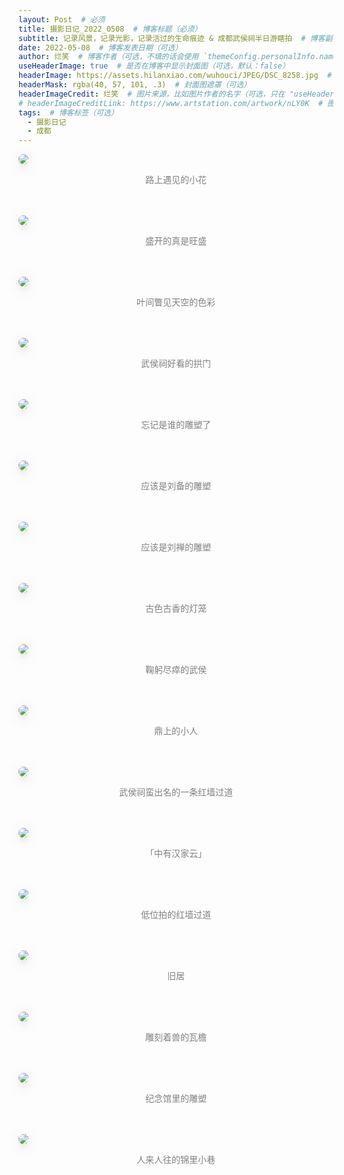 ```yaml
---
layout: Post  # 必须
title: 摄影日记_2022_0508  # 博客标题（必须）
subtitle: 记录风景，记录光影，记录活过的生命痕迹 & 成都武侯祠半日游瞎拍  # 博客副标题（可选）
date: 2022-05-08  # 博客发表日期（可选）
author: 烂笑  # 博客作者（可选，不填的话会使用 `themeConfig.personalInfo.name`）
useHeaderImage: true  # 是否在博客中显示封面图（可选，默认：false）
headerImage: https://assets.hilanxiao.com/wuhouci/JPEG/DSC_8258.jpg  # 博客封面图（必须，即使上一项选了 false，因为图片也需要在首页显示）
headerMask: rgba(40, 57, 101, .3)  # 封面图遮罩（可选）
headerImageCredit: 烂笑  # 图片来源，比如图片作者的名字（可选，只在 "useHeaderImage: true" 时有效）
# headerImageCreditLink: https://www.artstation.com/artwork/nLY0K  # 图片来源的链接（可选，只在 "useHeaderImage: true" 时有效）
tags:  # 博客标签（可选）
  - 摄影日记
  - 成都
---
```

<img src="https://assets.hilanxiao.com/wuhouci/JPEG/DSC_8156.jpg" style="max-height:75vh;border-radius: 8px;box-shadow: 0 16px 38px -12px rgba(0,0,0,0.46), 0 4px 25px 0 rgba(0,0,0,0.12), 0 8px 10px -5px rgba(0,0,0,0.2);"/>
<p align="center" style="color:grey">路上遇见的小花</p> <br/><br/>  

<img src="https://assets.hilanxiao.com/wuhouci/JPEG/DSC_8209.jpg" style="max-height:75vh;border-radius: 8px;box-shadow: 0 16px 38px -12px rgba(0,0,0,0.46), 0 4px 25px 0 rgba(0,0,0,0.12), 0 8px 10px -5px rgba(0,0,0,0.2);"/>
<p align="center" style="color:grey">盛开的真是旺盛</p> <br/><br/>  

<img src="https://assets.hilanxiao.com/wuhouci/JPEG/DSC_8222.jpg" style="max-height:75vh;border-radius: 8px;box-shadow: 0 16px 38px -12px rgba(0,0,0,0.46), 0 4px 25px 0 rgba(0,0,0,0.12), 0 8px 10px -5px rgba(0,0,0,0.2);"/>
<p align="center" style="color:grey">叶间瞥见天空的色彩</p><br/><br/>  

<img src="https://assets.hilanxiao.com/wuhouci/JPEG/DSC_8223.jpg" style="max-height:75vh;border-radius: 8px;box-shadow: 0 16px 38px -12px rgba(0,0,0,0.46), 0 4px 25px 0 rgba(0,0,0,0.12), 0 8px 10px -5px rgba(0,0,0,0.2);"/>
<p align="center" style="color:grey">武侯祠好看的拱门</p><br/><br/>  

<img src="https://assets.hilanxiao.com/wuhouci/JPEG/DSC_8227.jpg" style="max-height:75vh;border-radius: 8px;box-shadow: 0 16px 38px -12px rgba(0,0,0,0.46), 0 4px 25px 0 rgba(0,0,0,0.12), 0 8px 10px -5px rgba(0,0,0,0.2);"/>
<p align="center" style="color:grey">忘记是谁的雕塑了</p><br/><br/>  

<img src="https://assets.hilanxiao.com/wuhouci/JPEG/DSC_8232.jpg" style="max-height:75vh;border-radius: 8px;box-shadow: 0 16px 38px -12px rgba(0,0,0,0.46), 0 4px 25px 0 rgba(0,0,0,0.12), 0 8px 10px -5px rgba(0,0,0,0.2);"/>
<p align="center" style="color:grey">应该是刘备的雕塑</p><br/><br/>  

<img src="https://assets.hilanxiao.com/wuhouci/JPEG/DSC_8233.jpg" style="max-height:75vh;border-radius: 8px;box-shadow: 0 16px 38px -12px rgba(0,0,0,0.46), 0 4px 25px 0 rgba(0,0,0,0.12), 0 8px 10px -5px rgba(0,0,0,0.2);"/>
<p align="center" style="color:grey">应该是刘禅的雕塑</p><br/><br/>  

<img src="https://assets.hilanxiao.com/wuhouci/JPEG/DSC_8235.jpg" style="max-height:75vh;border-radius: 8px;box-shadow: 0 16px 38px -12px rgba(0,0,0,0.46), 0 4px 25px 0 rgba(0,0,0,0.12), 0 8px 10px -5px rgba(0,0,0,0.2);"/>
<p align="center" style="color:grey">古色古香的灯笼</p><br/><br/>  

<img src="https://assets.hilanxiao.com/wuhouci/JPEG/DSC_8240.jpg" style="max-height:75vh;border-radius: 8px;box-shadow: 0 16px 38px -12px rgba(0,0,0,0.46), 0 4px 25px 0 rgba(0,0,0,0.12), 0 8px 10px -5px rgba(0,0,0,0.2);"/>
<p align="center" style="color:grey">鞠躬尽瘁的武侯</p><br/><br/>  

<img src="https://assets.hilanxiao.com/wuhouci/JPEG/DSC_8246.jpg" style="max-height:75vh;border-radius: 8px;box-shadow: 0 16px 38px -12px rgba(0,0,0,0.46), 0 4px 25px 0 rgba(0,0,0,0.12), 0 8px 10px -5px rgba(0,0,0,0.2);"/>
<p align="center" style="color:grey">鼎上的小人</p><br/><br/>  

<img src="https://assets.hilanxiao.com/wuhouci/JPEG/DSC_8252.jpg" style="max-height:75vh;border-radius: 8px;box-shadow: 0 16px 38px -12px rgba(0,0,0,0.46), 0 4px 25px 0 rgba(0,0,0,0.12), 0 8px 10px -5px rgba(0,0,0,0.2);"/>
<p align="center" style="color:grey">武侯祠蛮出名的一条红墙过道</p><br/><br/>  

<img src="https://assets.hilanxiao.com/wuhouci/JPEG/DSC_8258.jpg" style="max-height:75vh;border-radius: 8px;box-shadow: 0 16px 38px -12px rgba(0,0,0,0.46), 0 4px 25px 0 rgba(0,0,0,0.12), 0 8px 10px -5px rgba(0,0,0,0.2);"/>
<p align="center" style="color:grey">「中有汉家云」</p><br/><br/>  

<img src="https://assets.hilanxiao.com/wuhouci/JPEG/DSC_8264.jpg" style="max-height:75vh;border-radius: 8px;box-shadow: 0 16px 38px -12px rgba(0,0,0,0.46), 0 4px 25px 0 rgba(0,0,0,0.12), 0 8px 10px -5px rgba(0,0,0,0.2);"/>
<p align="center" style="color:grey">低位拍的红墙过道</p><br/><br/>  

<img src="https://assets.hilanxiao.com/wuhouci/JPEG/DSC_8275.jpg" style="max-height:75vh;border-radius: 8px;box-shadow: 0 16px 38px -12px rgba(0,0,0,0.46), 0 4px 25px 0 rgba(0,0,0,0.12), 0 8px 10px -5px rgba(0,0,0,0.2);"/>
<p align="center" style="color:grey">旧居</p><br/><br/>   

<img src="https://assets.hilanxiao.com/wuhouci/JPEG/DSC_8277.jpg" style="max-height:75vh;border-radius: 8px;box-shadow: 0 16px 38px -12px rgba(0,0,0,0.46), 0 4px 25px 0 rgba(0,0,0,0.12), 0 8px 10px -5px rgba(0,0,0,0.2);"/>
<p align="center" style="color:grey">雕刻着兽的瓦檐</p><br/><br/>  

<img src="https://assets.hilanxiao.com/wuhouci/JPEG/DSC_8280.jpg" style="max-height:75vh;border-radius: 8px;box-shadow: 0 16px 38px -12px rgba(0,0,0,0.46), 0 4px 25px 0 rgba(0,0,0,0.12), 0 8px 10px -5px rgba(0,0,0,0.2);"/>
<p align="center" style="color:grey">纪念馆里的雕塑</p><br/><br/>   

<img src="https://assets.hilanxiao.com/wuhouci/JPEG/DSC_8282.jpg" style="max-height:75vh;border-radius: 8px;box-shadow: 0 16px 38px -12px rgba(0,0,0,0.46), 0 4px 25px 0 rgba(0,0,0,0.12), 0 8px 10px -5px rgba(0,0,0,0.2);"/>
<p align="center" style="color:grey">人来人往的锦里小巷</p><br/><br/>  
